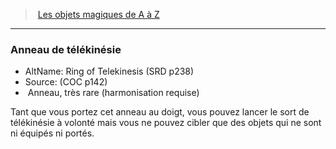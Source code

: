 ﻿> [Les objets magiques de A à Z](hd_magicitems_az_les_objets_magiques_de_a_a_z.md)

---

### Anneau de télékinésie

- AltName: Ring of Telekinesis (SRD p238)
- Source: (COC p142)
-  Anneau, très rare (harmonisation requise)

Tant que vous portez cet anneau au doigt, vous pouvez lancer le sort de télékinésie à volonté mais vous ne pouvez cibler que des objets qui ne sont ni équipés ni portés.

